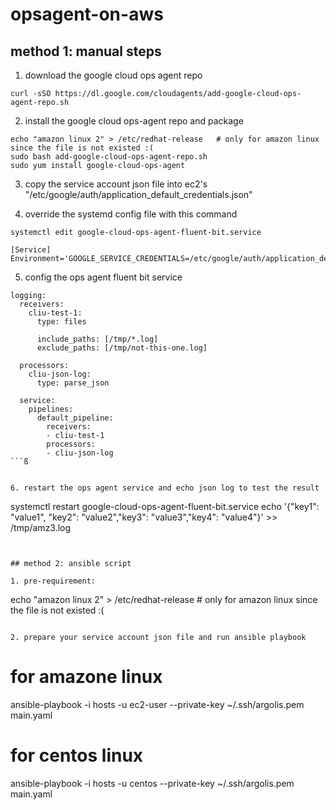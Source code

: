 # opsagent-on-aws

## method 1: manual steps

1. download the google cloud ops agent repo
```
curl -sSO https://dl.google.com/cloudagents/add-google-cloud-ops-agent-repo.sh
```

2. install the google cloud ops-agent repo and package
```
echo "amazon linux 2" > /etc/redhat-release   # only for amazon linux since the file is not existed :(
sudo bash add-google-cloud-ops-agent-repo.sh
sudo yum install google-cloud-ops-agent
```

3. copy the service account json file into ec2's "/etc/google/auth/application_default_credentials.json"

4. override the systemd config file with this command
```
systemctl edit google-cloud-ops-agent-fluent-bit.service
```

```
[Service]
Environment='GOOGLE_SERVICE_CREDENTIALS=/etc/google/auth/application_default_credentials.json'
```

5. config the ops agent fluent bit service
```
logging:
  receivers:
    cliu-test-1:
      type: files

      include_paths: [/tmp/*.log]
      exclude_paths: [/tmp/not-this-one.log]

  processors:
    cliu-json-log:
      type: parse_json

  service:
    pipelines:
      default_pipeline:
        receivers:
        - cliu-test-1
        processors:
        - cliu-json-log
```ß


6. restart the ops agent service and echo json log to test the result
```
systemctl restart google-cloud-ops-agent-fluent-bit.service
echo '{"key1": "value1", "key2": "value2","key3": "value3","key4": "value4"}' >> /tmp/amz3.log
```


## method 2: ansible script

1. pre-requirement:   
```
echo "amazon linux 2" > /etc/redhat-release   # only for amazon linux since the file is not existed :(
```

2. prepare your service account json file and run ansible playbook
```
# for amazone linux
ansible-playbook -i hosts -u ec2-user --private-key ~/.ssh/argolis.pem  main.yaml

# for centos linux
ansible-playbook -i hosts -u centos --private-key ~/.ssh/argolis.pem  main.yaml
```